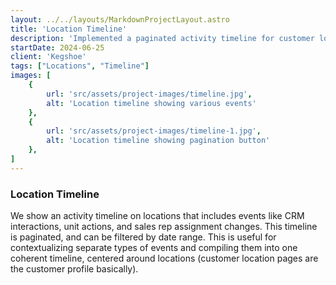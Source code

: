 ```yaml
---
layout: ../../layouts/MarkdownProjectLayout.astro
title: 'Location Timeline'
description: 'Implemented a paginated activity timeline for customer locations, aggregating from multiple data sources.'
startDate: 2024-06-25
client: 'Kegshoe'
tags: ["Locations", "Timeline"]
images: [
    {
        url: 'src/assets/project-images/timeline.jpg',
        alt: 'Location timeline showing various events'
    },
    {
        url: 'src/assets/project-images/timeline-1.jpg',
        alt: 'Location timeline showing pagination button'
    },
]
---
```


### Location Timeline
We show an activity timeline on locations that includes events like CRM interactions, unit actions, and sales rep assignment changes. This timeline is paginated, and can be filtered by date range. This is useful for contextualizing separate types of events and compiling them into one coherent timeline, centered around locations (customer location pages are the customer profile basically).
